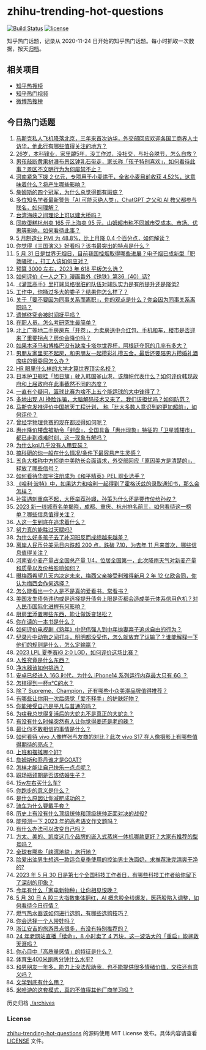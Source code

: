 # zhihu-trending-hot-questions

[![Build Status](https://github.com/justjavac/zhihu-trending-hot-questions/workflows/ci/badge.svg?branch=master)](https://github.com/justjavac/zhihu-trending-hot-questions/actions)
[![license](https://img.shields.io/github/license/justjavac/zhihu-trending-hot-questions)](https://github.com/justjavac/zhihu-trending-hot-questions/blob/master/LICENSE)

知乎热门话题，记录从 2020-11-24
日开始的知乎热门话题。每小时抓取一次数据，按天[归档](./archives)。

## 相关项目

- [知乎热搜榜](https://github.com/justjavac/zhihu-trending-top-search)
- [知乎热门视频](https://github.com/justjavac/zhihu-trending-hot-video)
- [微博热搜榜](https://github.com/justjavac/weibo-trending-hot-search)

## 今日热门话题

<!-- BEGIN -->
<!-- 最后更新时间 Wed May 31 2023 11:18:19 GMT+0800 (China Standard Time) -->

1. [马斯克私人飞机降落北京，三年来首次访华，外交部回应欢迎各国工商界人士访华，他此行有哪些值得关注的地方？](https://www.zhihu.com/question/603832271)
1. [26岁，本科肄业，家里蹲5年，没工作过，没社交，与社会脱节，怎么自救？](https://www.zhihu.com/question/299259221)
1. [男孩敲断黄果树瀑布景区钟乳石带走，家长称「孩子特别喜欢」，如何看待此事？景区不文明行为为何屡禁不止？](https://www.zhihu.com/question/603621134)
1. [河南紧急下拨 2 亿元，专项用于小麦烘干，全省小麦目前收获 4.52%，这意味着什么？将产生哪些影响？](https://www.zhihu.com/question/603823460)
1. [詹姆斯的四个冠军，为什么总觉得都有瑕疵？](https://www.zhihu.com/question/602452712)
1. [多位知名学者最新警告「AI 可能灭绝人类」，ChatGPT 之父和 AI 教父都参与联名，如何理解？](https://www.zhihu.com/question/603915413)
1. [台湾海峡之间理论上可以建大桥吗？](https://www.zhihu.com/question/53828775)
1. [同款蛋糕杭州卖 165 元上海卖 95 元，山姆超市称不同城市受成本、市场、优惠等影响，如何看待此事？](https://www.zhihu.com/question/603600909)
1. [5 月制造业 PMI 为 48.8%，比上月降 0.4 个百分点，如何解读？](https://www.zhihu.com/question/603988479)
1. [你觉得《三国演义》好看吗？该书最突出的特点是什么？](https://www.zhihu.com/question/600918788)
1. [5 月 31 日是世界无烟日，目前我国控烟取得哪些进展？电子烟已成新型「职场骚扰」，打工人该如何应对？](https://www.zhihu.com/question/603940067)
1. [预算 3000 左右，2023 年 618 平板怎么选？](https://www.zhihu.com/question/603980177)
1. [如何评价《一人之下》漫画番外《锈铁》第36（40）话?](https://www.zhihu.com/question/603947531)
1. [《灌篮高手》里打球风格很脏的队伍对球队实力是有所提升还是降低?](https://www.zhihu.com/question/603501142)
1. [工作中，你捅过多大的娄子？结果你怎么样了？](https://www.zhihu.com/question/20288432)
1. [关于「要不要因为同事关系而离职」，你的观点是什么？你会因为同事关系离职吗？](https://www.zhihu.com/question/603615640)
1. [遗憾终究会被时间抚平吗？](https://www.zhihu.com/question/603819124)
1. [在职人员，怎么考研究生最简单？](https://www.zhihu.com/question/265733444)
1. [北上广等地二手房房东「开卷」，为卖房送中介红包、手机和车，楼市是否迎来了重要拐点？房价会降价吗？](https://www.zhihu.com/question/603843052)
1. [如果本泽马和博格巴没有缺席卡塔尔世界杯，阿根廷夺冠的几率有多大？](https://www.zhihu.com/question/603555991)
1. [男朋友家里买不起房，和男朋友一起攒彩礼攒五金，最后还要陪男方攒婚礼酒席啥的很委屈怎么办？](https://www.zhihu.com/question/596101076)
1. [HR 眼里什么样的大学才算世界顶尖名校？](https://www.zhihu.com/question/321363319)
1. [日本护卫舰挂「旭日旗」驶入韩国釜山港，该旗帜代表什么？如何评价韩现政府和上届政府在此事截然不同的态度？](https://www.zhihu.com/question/603790461)
1. [一直有个疑问，篮球比赛为啥不上五个能运球的大中锋得了？](https://www.zhihu.com/question/471059867)
1. [多地出现 AI 换脸诈骗，大脑解码技术又来了，我们该担忧吗？如何防范？](https://www.zhihu.com/question/603797685)
1. [马斯克发推评价中国航天工程计划， 称「比大多数人意识到的更加超前」，如何评价？](https://www.zhihu.com/question/603792670)
1. [曾经学物理竞赛的现在都过得如何呢？](https://www.zhihu.com/question/28585187)
1. [惠州降价楼盘被勒令「封盘」，全国具备「惠州现象」特征的「卫星城楼市」都已走到艰难时刻，这一现象有解吗？](https://www.zhihu.com/question/603631902)
1. [为什么kpl几乎没有人用亚瑟？](https://www.zhihu.com/question/341337474)
1. [搞科研的你一般在什么情况/条件下最容易产生灵感？](https://www.zhihu.com/question/457212453)
1. [五角大楼称中方拒绝中美防长会面请求，外交部回应「原因美方是清楚的」，释放了哪些信号？](https://www.zhihu.com/question/603829127)
1. [如何看待华晨宇注册成为《和平精英》PEL 职业选手？](https://www.zhihu.com/question/603809412)
1. [《哈利·波特》中，如果达力和哈利一起得到了霍格沃兹的录取通知书，那么会怎样？](https://www.zhihu.com/question/342252528)
1. [孙策遇刺重病不起，大臣举荐孙翊，孙策为什么还是要传位给孙权？](https://www.zhihu.com/question/526396866)
1. [2023 新一线城市名单揭晓，成都、重庆、杭州排名前三，如何看待这一榜单？哪些信息值得关注？](https://www.zhihu.com/question/603827354)
1. [人这一生到底在追求着什么？](https://www.zhihu.com/question/603420712)
1. [努力真的能胜过天赋吗?](https://www.zhihu.com/question/600642873)
1. [为什么好多孩子去了补习班反而成绩越来越差？](https://www.zhihu.com/question/440361076)
1. [离岸人民币兑美元日内跌超 200 点，跌破 7.10，为去年 11 月来首次，哪些信息值得关注？](https://www.zhihu.com/question/603805125)
1. [河南省小麦产量占全国总产量 1/4，位居全国第一，此次降雨天气对新麦产量和质量以及价格影响如何？](https://www.zhihu.com/question/603799312)
1. [曝梅西希望几天内决定未来，梅西父亲接受利雅得新月 2 年 12 亿欧合同，你认为梅西会作何选择？](https://www.zhihu.com/question/603785567)
1. [怎么能看出一个人是不是真的爱看书，常看书？](https://www.zhihu.com/question/21078610)
1. [美国发生债务违约或是选择提升债务上限是否都会造成美元体系信用危机？对人民币国际化进程有何影响？](https://www.zhihu.com/question/602981822)
1. [厨房里添置哪些东西，能让做饭变轻松？](https://www.zhihu.com/question/414442804)
1. [你在读的一本书是什么？](https://www.zhihu.com/question/603876525)
1. [如何评价电视剧《熟年》中倪伟强人到中年抛妻弃子追求自由的行为？](https://www.zhihu.com/question/603509560)
1. [纪录片中动物之间打斗，明明都没受伤，怎么就放弃了认输了？谁能解释一下他们的规则是什么，怎么定输赢？](https://www.zhihu.com/question/339743957)
1. [2023 LPL 夏季赛iG 2:0 LGD，如何评价这场比赛？](https://www.zhihu.com/question/603883576)
1. [人性究竟是什么东西？](https://www.zhihu.com/question/601506245)
1. [净水器该如何挑选？](https://www.zhihu.com/question/27201497)
1. [安卓已经进入 16G 时代，为什么 iPhone14 系列运行内存最大只有 6G ？](https://www.zhihu.com/question/602238086)
1. [怎样得到一杯π°C的水？](https://www.zhihu.com/question/591997512)
1. [除了 Supreme、Champion，还有哪些小众美潮品牌值得推荐？](https://www.zhihu.com/question/397751547)
1. [有哪些让你用一次后感觉「爱不释手」的护肤好物？](https://www.zhihu.com/question/596536463)
1. [你能接受自己是平凡与普通的吗？](https://www.zhihu.com/question/603737511)
1. [为啥我总觉得复活后的大蛇丸不是真正的大蛇丸？](https://www.zhihu.com/question/598499331)
1. [有没有什么时候突然有人让你觉得姜还是老的辣？](https://www.zhihu.com/question/27470964)
1. [最让你不敢相信的事情是什么？](https://www.zhihu.com/question/270265976)
1. [如何看待 vivo 人像样张与友商的对比？此次 vivo S17 在人像摄影上有哪些值得期待的亮点？](https://www.zhihu.com/question/603801413)
1. [上班和摆摊哪个好?](https://www.zhihu.com/question/602320250)
1. [詹姆斯和乔丹谁才是GOAT?](https://www.zhihu.com/question/602933638)
1. [怎样才能让自己快乐一点点呢？](https://www.zhihu.com/question/603486360)
1. [职场瓶颈期是否该结婚生子？](https://www.zhihu.com/question/599238562)
1. [15w左右买什么车?](https://www.zhihu.com/question/603060255)
1. [你跑步的意义是什么？](https://www.zhihu.com/question/600679198)
1. [是什么原因让你减肥成功的？](https://www.zhihu.com/question/602619933)
1. [骑车为什么要戴手套？](https://www.zhihu.com/question/600864192)
1. [历史上有没有什么顶级统帅和顶级统帅正面对决的战役?](https://www.zhihu.com/question/458272979)
1. [能预测一下 2023 年的高考语文作文题吗？](https://www.zhihu.com/question/598414587)
1. [有什么办法可以改变自己吗？](https://www.zhihu.com/question/603877948)
1. [方太、美的、凯度这几个品牌的嵌入式蒸烤一体机哪款更好？大家有推荐的型号吗？](https://www.zhihu.com/question/601098924)
1. [全球有哪些「峡湾地貌」旅行地？](https://www.zhihu.com/question/602415429)
1. [脸爱出油男生想选一款适合夏季使用的控油男士洗面奶，求推荐洗完清爽干净的?](https://www.zhihu.com/question/533833324)
1. [2023 年 5 月 30 日是第七个全国科技工作者日，有哪些科技工作者给你留下了深刻的印象？](https://www.zhihu.com/question/603287863)
1. [今年有什么「家电新物种」让你相见恨晚？](https://www.zhihu.com/question/595318533)
1. [5 月 30 日 A 股三大指数集体翻红，AI 概念股全线爆发，医药股陷入调整，如何看待今日行情？](https://www.zhihu.com/question/603789257)
1. [燃气热水器该如何进行选购，有哪些选购技巧？](https://www.zhihu.com/question/435616929)
1. [你会选择一个人带娃吗？](https://www.zhihu.com/question/523452874)
1. [浙江安吉的旅游景点很多，有没有特别推荐的？](https://www.zhihu.com/question/329987947)
1. [24 年老网站直播「续命」，8 小时卖了 4 万块，这一波浩大的「重启」能拯救天涯吗？](https://www.zhihu.com/question/603776523)
1. [你心目中「高质量感情」的特征是什么？](https://www.zhihu.com/question/599210398)
1. [体育生400米跑两分钟什么水平?](https://www.zhihu.com/question/594991592)
1. [和男朋友一年多，能力上没法帮助我，也不能提供很多情绪价值，交往还有意义吗？](https://www.zhihu.com/question/600477983)
1. [文学到底有什么用？](https://www.zhihu.com/question/24150966)
1. [米哈游的这套模式，真的不值得其他厂商学习吗？](https://www.zhihu.com/question/423801471)

<!-- END -->

历史归档 [./archives](./archives)

### License

[zhihu-trending-hot-questions](https://github.com/justjavac/zhihu-trending-hot-questions)
的源码使用 MIT License 发布。具体内容请查看 [LICENSE](./LICENSE) 文件。

